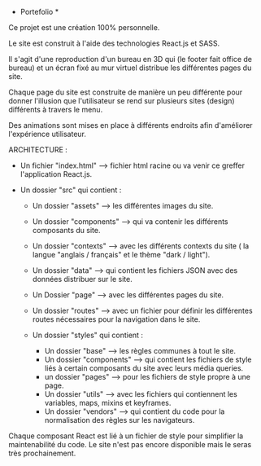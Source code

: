 * Portefolio *

Ce projet est une création 100% personnelle.

Le site est construit à l'aide des technologies React.js et SASS. 

Il s'agit d'une reproduction d'un bureau en 3D qui (le footer fait office de bureau) et un écran fixé au mur virtuel distribue les différentes pages du site.

Chaque page du site est construite de manière un peu différente pour donner l'illusion que l'utilisateur se rend sur plusieurs sites (design) différents à travers le menu.

Des animations sont mises en place à différents endroits afin d'améliorer l'expérience utilisateur.

ARCHITECTURE : 

   - Un fichier "index.html" --> fichier html racine ou va venir ce greffer l'application React.js.

   - Un dossier "src" qui contient :
     
     - Un dossier "assets" --> les différentes images du site.
       
     - Un dossier "components" --> qui va contenir les différents composants du site.
       
     - Un dossier "contexts" --> avec les différents contexts du site ( la langue "anglais / français" et le thème "dark / light").
       
     - Un dossier "data" --> qui contient les fichiers JSON avec des données distribuer sur le site.
       
     - Un Dossier "page" --> avec les différentes pages du site.
       
     - Un dossier  "routes" --> avec un fichier pour définir les différentes routes nécessaires pour la navigation dans le site.
       
     - Un dossier "styles" qui contient :
       
         - Un dossier "base" --> les règles communes à tout le site.
         - Un dossier "components" --> qui contient les fichiers de style liés à certain composants du site avec leurs média queries.
         - un dossier "pages" --> pour les fichiers de style propre à une page.
         - Un dossier "utils" --> avec les fichiers qui contiennent les variables, maps, mixins et keyframes.
         - Un dossier "vendors" --> qui contient du code pour la normalisation des règles sur les navigateurs.
      
Chaque composant React est lié à un fichier de style pour simplifier la maintenabilité du code.
Le site n'est pas encore disponible mais le seras très prochainement.
